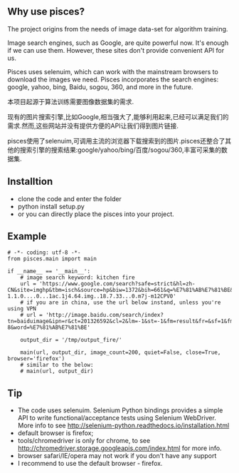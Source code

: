 ## Why use pisces?
The project origins from the needs of image data-set for algorithm training.

Image search engines, such as Google, are quite powerful now. It's enough if we can use them. However, these sites don't provide convenient API for us.

Pisces uses selenuim, which can work with the mainstream browsers to download the images we need. Pisces incorporates the search engines: google, yahoo, bing, Baidu, sogou, 360, and more in the future.

本项目起源于算法训练需要图像数据集的需求.

现有的图片搜索引擎,比如Google,相当强大了,能够利用起来,已经可以满足我们的需求.然而,这些网站并没有提供方便的API让我们得到图片链接.

pisces使用了selenuim,可调用主流的浏览器下载搜索到的图片.pisces还整合了其他的搜索引擎的搜索结果:google/yahoo/bing/百度/sogou/360,丰富可采集的数据集.

## Installtion
- clone the code and enter the folder
- python install setup.py
- or you can directly place the pisces into your project.


## Example

    # -*- coding: utf-8 -*-
    from pisces.main import main

    if __name__ == '__main__':
        # image search keyword: kitchen fire
        url = 'https://www.google.com/search?safe=strict&hl=zh-CN&site=imghp&tbm=isch&source=hp&biw=1372&bih=661&q=%E7%81%AB%E7%81%BE&oq=%E7%81%AB%E7%81%BE&gs_l=img.3...1527.6030.0.6271.25.13.7.0.0.0.333.333.3-1.1.0....0...1ac.1j4.64.img..18.7.33...0.m7j-m12CPV0'
        # if you are in china, use the url below instand, unless you're using VPN
        # url = 'http://image.baidu.com/search/index?tn=baiduimage&ipn=r&ct=201326592&cl=2&lm=-1&st=-1&fm=result&fr=&sf=1&fmq=&pv=&ic=0&nc=1&z=&se=&showtab=0&fb=0&width=&height=&face=0&istype=2&ie=utf-8&word=%E7%81%AB%E7%81%BE'

        output_dir = '/tmp/output_fire/'

        main(url, output_dir, image_count=200, quiet=False, close=True, browser='firefox')
        # similar to the below:
        # main(url, output_dir)

## Tip
- The code uses selenuim. Selenium Python bindings provides a simple API to write functional/acceptance tests using Selenium WebDriver. More info to see http://selenium-python.readthedocs.io/installation.html
- default browser is firefox;
- tools/chromedriver is only for chrome, to see http://chromedriver.storage.googleapis.com/index.html for more info.
- browser safari/IE/opera may not work if you don't have any support
- I recommend to use the default browser - firefox.
